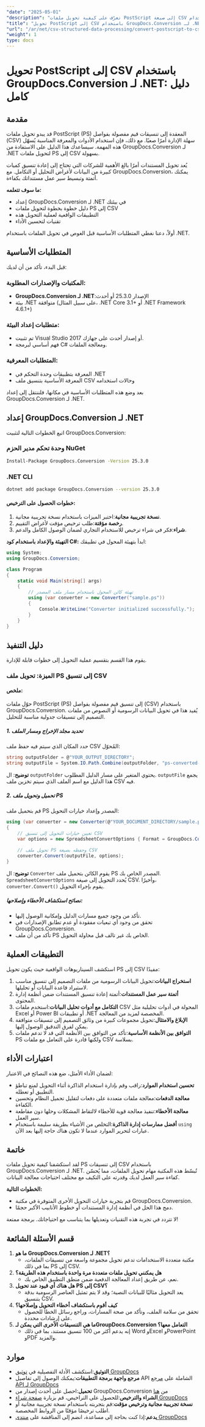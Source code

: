 ```yaml
---
"date": "2025-05-01"
"description": "تعرّف على كيفية تحويل ملفات PostScript إلى صيغة CSV بسهولة باستخدام GroupDocs.Conversion لـ .NET. بسّط سير عمل مستنداتك وحسّن معالجة البيانات باستخدام هذا الدليل المفصل."
"title": "تحويل PostScript إلى CSV باستخدام GroupDocs.Conversion لـ .NET - دليل كامل"
"url": "/ar/net/csv-structured-data-processing/convert-postscript-to-csv-groupdocs-conversion-net/"
"weight": 1
type: docs
---
```

# تحويل PostScript إلى CSV باستخدام GroupDocs.Conversion لـ .NET: دليل كامل

## مقدمة
قد يبدو تحويل ملفات PostScript (PS) المعقدة إلى تنسيقات قيم مفصولة بفواصل (CSV) سهلة الإدارة أمرًا صعبًا. مع ذلك، فإن استخدام الأدوات والمعرفة المناسبة يُسهّل هذه المهمة. سيساعدك هذا الدليل على الاستفادة من GroupDocs.Conversion لـ .NET لتحويل ملفات PS إلى CSV بسهولة.

يُعد تحويل المستندات أمرًا بالغ الأهمية للشركات التي تحتاج إلى إعادة تنسيق كميات كبيرة من البيانات لأغراض التحليل أو التكامل. مع GroupDocs.Conversion، يمكنك أتمتة وتبسيط سير عمل مستنداتك بكفاءة.

**ما سوف تتعلمه:**
- إعداد GroupDocs.Conversion لـ .NET في بيئتك
- دليل خطوة بخطوة لتحويل ملفات PS إلى CSV
- التطبيقات الواقعية لعملية التحويل هذه
- تقنيات لتحسين الأداء

أولاً، دعنا نغطي المتطلبات الأساسية قبل الغوص في تحويل الملفات باستخدام .NET.

## المتطلبات الأساسية
قبل البدء، تأكد من أن لديك:

### المكتبات والإصدارات المطلوبة:
- **GroupDocs.Conversion لـ .NET**:الإصدار 25.3.0 أو أحدث
- بيئة .NET متوافقة (على سبيل المثال، .NET Core 3.1+ أو .NET Framework 4.6.1+)

### متطلبات إعداد البيئة:
- تم تثبيت Visual Studio 2017 أو إصدار أحدث على جهازك.
- فهم أساسي لبرمجة C# ومعالجة الملفات.

### المتطلبات المعرفية:
- المعرفة بتطبيقات وحدة التحكم في .NET
- المعرفة الأساسية بتنسيق ملف CSV وحالات استخدامه

بعد وضع هذه المتطلبات الأساسية في مكانها، فلننتقل إلى إعداد GroupDocs.Conversion لـ .NET.

## إعداد GroupDocs.Conversion لـ .NET
اتبع الخطوات التالية لتثبيت GroupDocs.Conversion:

### وحدة تحكم مدير الحزم NuGet
```bash
Install-Package GroupDocs.Conversion -Version 25.3.0
```

### .NET CLI
```bash
dotnet add package GroupDocs.Conversion --version 25.3.0
```

#### خطوات الحصول على الترخيص:
1. **نسخة تجريبية مجانية**:اختبر الميزات باستخدام نسخة تجريبية مجانية.
2. **رخصة مؤقتة**:طلب ترخيص مؤقت لأغراض التقييم.
3. **شراء**:فكر في شراء ترخيص للاستخدام التجاري لضمان الوصول الكامل والدعم.

**التهيئة والإعداد باستخدام كود C#:**
ابدأ بتهيئة المحول في تطبيقك:

```csharp
using System;
using GroupDocs.Conversion;

class Program
{
    static void Main(string[] args)
    {
        // تهيئة كائن المحول باستخدام مسار ملف المصدر
        using (var converter = new Converter("sample.ps"))
        {
            Console.WriteLine("Converter initialized successfully.");
        }
    }
}
```

## دليل التنفيذ
يقوم هذا القسم بتقسيم عملية التحويل إلى خطوات قابلة للإدارة.

### الميزة: تحويل ملف PS إلى تنسيق CSV
#### ملخص:
حوّل ملفات PostScript (PS) إلى تنسيق قيم مفصولة بفواصل (CSV) باستخدام GroupDocs.Conversion. يُفيد هذا في تحويل البيانات الرسومية أو النصوص من ملفات التصميم إلى تنسيقات جدولية مناسبة للتحليل.

##### 1. تحديد مجلد الإخراج ومسار الملف
حدد المكان الذي سيتم فيه حفظ ملف CSV المُحوّل:

```csharp
string outputFolder = @"YOUR_OUTPUT_DIRECTORY";
string outputFile = System.IO.Path.Combine(outputFolder, "ps-converted-to.csv");
```

**توضيح**: ال `outputFolder` يحتوي المتغير على مسار الدليل المطلوب. `outputFile` يجمع هذا الدليل مع اسم الملف الذي سيتم تخزين ملف CSV فيه.

##### 2. تحميل وتحويل ملف PS
قم بتحميل ملف PS المصدر وإعداد خيارات التحويل:

```csharp
using (var converter = new Converter(@"YOUR_DOCUMENT_DIRECTORY/sample.ps"))
{
    // تعيين خيارات التحويل إلى تنسيق CSV
    var options = new SpreadsheetConvertOptions { Format = GroupDocs.Conversion.FileTypes.SpreadsheetFileType.Csv };
    
    // تحويل ملف PS وحفظه بصيغة CSV
    converter.Convert(outputFile, options);
}
```

**توضيح**: ال `Converter` يقوم الكائن بتحميل ملف PS المصدر الخاص بك. `SpreadsheetConvertOptions` يُحدد التحويل إلى صيغة CSV. وأخيرًا، `converter.Convert()` يقوم بإجراء التحويل.

##### نصائح استكشاف الأخطاء وإصلاحها:
- تأكد من وجود جميع مسارات الدليل وإمكانية الوصول إليها.
- تحقق من وجود أي تبعيات مفقودة أو عدم تطابق الإصدارات في GroupDocs.Conversion.
- تأكد من أن ملف PS الخاص بك غير تالف قبل محاولة التحويل.

## التطبيقات العملية
استكشف السيناريوهات الواقعية حيث يكون تحويل PS إلى CSV مفيدًا:
1. **استخراج البيانات**:تحويل البيانات الرسومية من ملفات التصميم إلى تنسيق مناسب لاستيراد قاعدة البيانات أو تحليلها.
2. **أتمتة سير عمل المستندات**:أتمتة إعادة تنسيق المستندات ضمن أنظمة إدارة المحتوى.
3. **التكامل مع أدوات تحليل البيانات**:استخدم ملفات CSV المحولة في أدوات تحليلية مثل Excel أو Power BI أو تطبيقات .NET المخصصة لمزيد من المعالجة.
4. **الإبلاغ والامتثال**:تحويل مجموعات كبيرة من وثائق التصميم إلى تنسيقات متوافقة يمكن لفرق التدقيق الوصول إليها.
5. **التوافق بين الأنظمة الأساسية**:تأكد من التوافق بين الأنظمة التي قد لا تدعم ملفات PS ولكنها قادرة على التعامل مع ملفات CSV بسلاسة.

## اعتبارات الأداء
لضمان الأداء الأمثل، ضع هذه النصائح في الاعتبار:
- **تحسين استخدام الموارد**:راقب وقم بإدارة استخدام الذاكرة أثناء التحويل لمنع تباطؤ التطبيق أو تعطله.
- **معالجة الدفعات**:معالجة ملفات متعددة على دفعات لتقليل تحميل النظام وتحسين الكفاءة.
- **معالجة الأخطاء**:تنفيذ معالجة قوية للأخطاء لالتقاط المشكلات وحلها دون مقاطعة سير العمل.
- **أفضل ممارسات إدارة الذاكرة**:التخلص من الأشياء بطريقة سليمة باستخدام `using` عبارات لتحرير الموارد عندما لا تكون هناك حاجة إليها بعد الآن.

## خاتمة
لقد استكشفنا كيفية تحويل ملفات PS إلى تنسيقات CSV باستخدام GroupDocs.Conversion لـ .NET. تُبسّط هذه المكتبة مهام تحويل الملفات، مما يُحسّن كفاءة سير العمل لديك وقدرته على التكيف مع مختلف احتياجات معالجة البيانات.

**الخطوات التالية:**
- قم بتجربة خيارات التحويل الأخرى المتوفرة في مكتبة GroupDocs.Conversion.
- دمج هذا الحل في أنظمة إدارة المستندات أو خطوط الأنابيب الأكبر حجمًا.

لا تتردد في تجربة هذه التقنيات وتعديلها بما يتناسب مع احتياجاتك. برمجة ممتعة!

## قسم الأسئلة الشائعة
1. **ما هو GroupDocs.Conversion لـ .NET؟**
   - مكتبة متعددة الاستخدامات تدعم تحويل مجموعة واسعة من تنسيقات الملفات، بما في ذلك PS إلى CSV.
2. **هل يمكنني تحويل ملفات متعددة مرة واحدة باستخدام هذه الطريقة؟**
   - نعم، عن طريق إعداد المعالجة الدفعية ضمن منطق التطبيق الخاص بك.
3. **هل هناك أي قيود عند تحويل PS إلى CSV؟**
   - يعد التحويل مثاليًا للبيانات النصية؛ وقد لا يتم تمثيل العناصر الرسومية بدقة بتنسيق CSV.
4. **كيف أقوم باستكشاف أخطاء التحويل وإصلاحها؟**
   - تحقق من سلامة الملف، وتأكد من صحة المسارات، وراجع رسائل الخطأ للحصول على إرشادات محددة.
5. **ما هي التنسيقات الأخرى التي يمكن لـGroupDocs.Conversion التعامل معها؟**
   - إنه يدعم أكثر من 100 تنسيق مستند، بما في ذلك Word وExcel وPowerPoint وPDF والمزيد.

## موارد
- **التوثيق**:استكشف الأدلة التفصيلية في [توثيق GroupDocs](https://docs.groupdocs.com/conversion/net/)
- **مرجع واجهة برمجة التطبيقات**:يمكنك الوصول إلى تفاصيل API الشاملة على [مرجع API لـ GroupDocs](https://reference.groupdocs.com/conversion/net/)
- **تحميل**:احصل على أحدث إصدار من GroupDocs.Conversion من [هنا](https://releases.groupdocs.com/conversion/net/)
- **الشراء والترخيص**:للحصول على التراخيص، قم بزيارة [صفحة شراء GroupDocs](https://purchase.groupdocs.com/buy)
- **نسخة تجريبية مجانية وترخيص مؤقت**:قم بتجربته باستخدام نسخة تجريبية مجانية أو اطلب ترخيصًا مؤقتًا من الروابط المخصصة.
- **يدعم**:إذا كنت بحاجة إلى مساعدة، انضم إلى المناقشة على [منتدى GroupDocs](https://forum.groupdocs.com/)